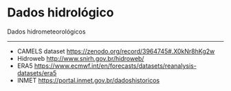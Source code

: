 # Dados hidrológico
Dados hidrometeorológicos
___
- CAMELS dataset
https://zenodo.org/record/3964745#.X0kNr8hKg2w
- Hidroweb
http://www.snirh.gov.br/hidroweb/
- ERA5
https://www.ecmwf.int/en/forecasts/datasets/reanalysis-datasets/era5
- INMET
https://portal.inmet.gov.br/dadoshistoricos
